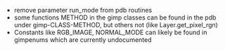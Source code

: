* remove parameter run_mode from pdb routines
* some functions METHOD in the gimp classes can be found in the pdb under gimp-CLASS-METHOD,
  but others not (like Layer.get_pixel_rgn) 
* Constants like RGB_IMAGE, NORMAL_MODE can likely be found in gimpenums which are currently undocumented
